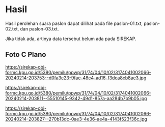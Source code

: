# Hasil

Hasil perolehan suara paslon dapat dilihat pada file paslon-01.txt, paslon-02.txt, dan paslon-03.txt.

Jika tidak ada, artinya data tersebut belum ada pada SIREKAP.

## Foto C Plano

https://sirekap-obj-formc.kpu.go.id/5380/pemilu/ppwp/31/74/04/10/02/3174041002066-20240214-203753--d0fa3c23-9fae-48c4-ad16-f3dca8cb8ae3.jpg

https://sirekap-obj-formc.kpu.go.id/5380/pemilu/ppwp/31/74/04/10/02/3174041002066-20240214-203811--55510145-9342-49d1-857a-aa284b7b9b05.jpg

https://sirekap-obj-formc.kpu.go.id/5380/pemilu/ppwp/31/74/04/10/02/3174041002066-20240214-203827--270b13dc-0ae3-4e36-ae4a-4143f523f36c.jpg
